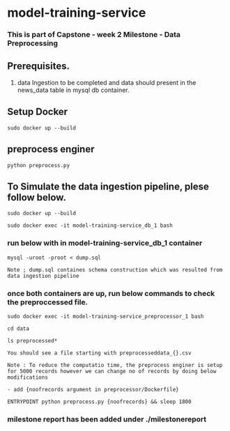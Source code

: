 # model-training-service
###  This is part of Capstone - week 2 Milestone - Data Preprocessing

## Prerequisites.
1. data Ingestion to be completed and data should present in the news_data table in mysql db container.

## Setup Docker
`sudo docker up --build`

## preprocess enginer
`python preprocess.py`

## To Simulate the data ingestion pipeline, plese follow below.
`sudo docker up --build`

`sudo docker exec -it model-training-service_db_1 bash`

### run below with in model-training-service_db_1 container
`mysql -uroot -proot < dump.sql`

`Note ; dump.sql containes schema construction which was resulted from data ingestion pipeline`

### once both containers are up, run below commands to check the preproccessed file.
`sudo docker exec -it model-training-service_preprocessor_1 bash`

`cd data`

`ls preprocessed*`

`You should see a file starting with preprocesseddata_{}.csv`

`Note : To reduce the computatio time, the preprocess enginer is setup for 5000 records however we can change no of records by doing below modifications`

`- add {noofrecords argument in preprocessor/Dockerfile}`

`ENTRYPOINT python preprocess.py {noofrecords} && sleep 1800`

### milestone report has been added under ./milestonereport

